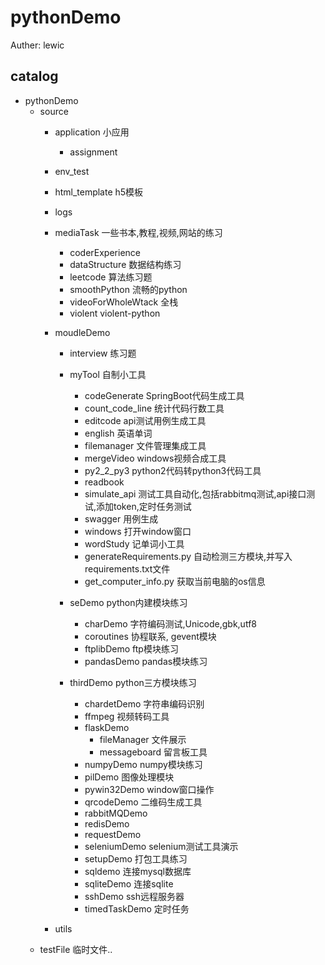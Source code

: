 # pythonDemo
Auther: lewic
## catalog

- pythonDemo
  - source
    - application 小应用
      - assignment
    - env_test
    - html_template h5模板
    - logs
    - mediaTask 一些书本,教程,视频,网站的练习
      - coderExperience
      - dataStructure 数据结构练习
      - leetcode 算法练习题
      - smoothPython 流畅的python
      - videoForWholeWtack 全栈
      - violent violent-python
    - moudleDemo
      - interview 练习题
      - myTool 自制小工具
        - codeGenerate SpringBoot代码生成工具
        - count_code_line 统计代码行数工具
        - editcode api测试用例生成工具
        - english 英语单词
        - filemanager 文件管理集成工具
        - mergeVideo windows视频合成工具
        - py2_2_py3 python2代码转python3代码工具
        - readbook 
        - simulate_api 测试工具自动化,包括rabbitmq测试,api接口测试,添加token,定时任务测试
        - swagger 用例生成
        - windows 打开window窗口
        - wordStudy 记单词小工具
        - generateRequirements.py 自动检测三方模块,并写入requirements.txt文件
        - get_computer_info.py 获取当前电脑的os信息
        
      - seDemo python内建模块练习
        - charDemo 字符编码测试,Unicode,gbk,utf8
        - coroutines 协程联系, gevent模块
        - ftplibDemo ftp模块练习
        - pandasDemo pandas模块练习
      - thirdDemo python三方模块练习
        - chardetDemo 字符串编码识别
        - ffmpeg 视频转码工具
        - flaskDemo
          - fileManager 文件展示
          - messageboard 留言板工具
        - numpyDemo numpy模块练习
        - pilDemo 图像处理模块
        - pywin32Demo window窗口操作
        - qrcodeDemo 二维码生成工具
        - rabbitMQDemo
        - redisDemo
        - requestDemo 
        - seleniumDemo selenium测试工具演示
        - setupDemo 打包工具练习
        - sqldemo 连接mysql数据库
        - sqliteDemo 连接sqlite
        - sshDemo ssh远程服务器
        - timedTaskDemo 定时任务
        
        
        
        
        
        
        
    - utils
  - testFile 临时文件..

